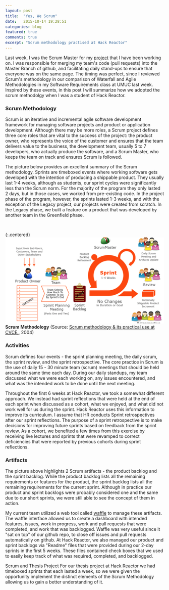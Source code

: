 ```yaml
---
layout: post
title:  "Yes, We Scrum"
date:   2015-10-14 19:28:51
categories: blog
featured: true
comments: true
excerpt: "Scrum methodology practised at Hack Reactor"
---
```


Last week, I was the Scrum Master for my [project](http://www.tgreenidge.com/project/aroswap/) that I have been working on. I was responsible for merging my team's code (pull requests) into the Master Branch of github, and facilitating daily stand-ups to ensure that everyone was on the same page. The timing was perfect, since I reviewed Scrum's methodology in our comparison of Waterfall and Agile Methodologies in my Software Requirements class at UMUC last week. Inspired by these events, in this post I will summarize how we adopted the scrum methodolgy when I was a student of Hack Reactor.

### Scrum Methodology
Scrum is an iterative and incremental agile software development framework for managing software projects and product or application development. Although there may be more roles, a Scrum project defines three core roles that are vital to the success of the project: the product owner, who represents the voice of  the  customer and ensures that the team delivers value to the business, the development team, usually 5 to 7 developers, who actually produce the software, and a Scrum Master, who keeps the team on track and ensures Scrum is followed.

The picture below provides an excellent summary of the Scrum methodology. Sprints are timeboxed events where working software gets developed with the intention of producing a shippable product. They usually last 1-4 weeks, although as students, our sprint cycles were significantly less than the Scrum norm. For the majority of the program they only lasted 2 days, but in those cases, we worked from pre-existing code. In the project phase of the program, however, the sprints lasted 1-3 weeks, and with the exception of the Legacy project, our projects were created from scratch. In the Legacy phase, we built a feature on a product that was developed by another team in the Greenfield phase.
&nbsp; 

&nbsp; 

{:.centered}
![scrum process img](/../../img/scrum-process.png)
**Scrum Methodology** (Source: [Scrum methodology & its practical use at CVCE.](http://cvcedhlab.hypotheses.org/54), 2004)

### Activities
Scrum defines four events - the sprint planning meeting, the daily scrum, the sprint review, and the sprint retrospective. The core practice in Scrum is the use of daily 15 - 30 minute team (scrum) meetings that should be held around the same time each day. During our daily standups, my team discussed what we were each working on, any issues encountered, and what was the intended work to be done until the next meeting. 

Throughout the first 6 weeks at Hack Reactor, we took a somewhat different approach. We instead had sprint reflections that were held at the end of each sprint when discussed as a cohort, what we enjoyed, and what did not work well for us during the sprint. Hack Reactor uses this information to improve its curriculum. I assume that HR conducts Sprint retrospectives after our sprint reflections. The purpose of a sprint retrospective is to make decisions for improving future sprints based on feedback from the sprint review. As a cohort, we benefited a few times from this exercise by receiving live lectures and sprints that were revamped to correct deficiencies that were reported by previous cohorts during sprint reflections. 

### Artifacts
The picture above highlights 2 Scrum artifacts - the product backlog and the sprint backlog. While the product backlog lists all the remaining requirements or features for the product, the sprint backlog lists all the remaining requirements for the current sprint. Although in practice our product and sprint backlogs were probably considered one and the same due to our short sprints, we were still able to see the concept of them in action.

My current team utilized a web tool called [waffle](waffle.io) to manage these artifacts. The waffle interface allowed us to create a dashboard with intended features, issues, work in progress, work and pull requests that were completed, and work that was backlogged. Waffle was very useful since it "sat on top" of our github repo, to close off issues and pull requests automatically on github. At Hack Reactor, we also managed our product and sprint backlogs via "Readme" files that were provided during our 2-day sprints in the first 5 weeks. These files contained check boxes that we used to easily keep track of what was required, completed, and backlogged.

Scrum and Thesis Project
For our thesis project at Hack Reactor we had timeboxed sprints that each lasted a week, so we were given the opportunity implement the distinct elements of the Scrum Methodology allowing us to gain a better understanding of it. 





